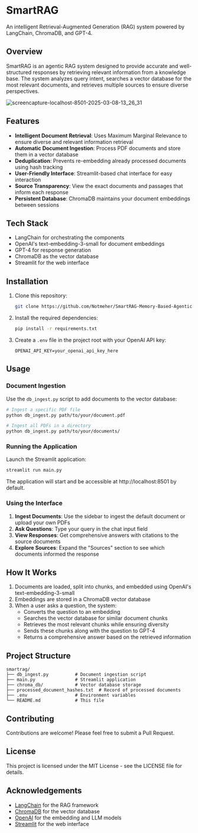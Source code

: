 # SmartRAG

An intelligent Retrieval-Augmented Generation (RAG) system powered by LangChain, ChromaDB, and GPT-4.

## Overview

SmartRAG is an agentic RAG system designed to provide accurate and well-structured responses by retrieving relevant information from a knowledge base. The system analyzes query intent, searches a vector database for the most relevant documents, and retrieves multiple sources to ensure diverse perspectives.

![screencapture-localhost-8501-2025-03-08-13_26_31](https://github.com/user-attachments/assets/b6eaa122-cdae-4161-8d3b-bbfb3c778a7f)


## Features

- **Intelligent Document Retrieval**: Uses Maximum Marginal Relevance to ensure diverse and relevant information retrieval
- **Automatic Document Ingestion**: Process PDF documents and store them in a vector database
- **Deduplication**: Prevents re-embedding already processed documents using hash tracking
- **User-Friendly Interface**: Streamlit-based chat interface for easy interaction
- **Source Transparency**: View the exact documents and passages that inform each response
- **Persistent Database**: ChromaDB maintains your document embeddings between sessions

## Tech Stack

- LangChain for orchestrating the components
- OpenAI's text-embedding-3-small for document embeddings
- GPT-4 for response generation
- ChromaDB as the vector database
- Streamlit for the web interface

## Installation

1. Clone this repository:
   ```bash
   git clone https://github.com/Notmeher/SmartRAG-Memory-Based-Agentic-RAG-System-with-document-ingestion.git
   
   ```

2. Install the required dependencies:
   ```bash
   pip install -r requirements.txt
   ```

3. Create a `.env` file in the project root with your OpenAI API key:
   ```
   OPENAI_API_KEY=your_openai_api_key_here
   ```

## Usage

### Document Ingestion

Use the `db_ingest.py` script to add documents to the vector database:

```bash
# Ingest a specific PDF file
python db_ingest.py path/to/your/document.pdf

# Ingest all PDFs in a directory
python db_ingest.py path/to/your/documents/
```

### Running the Application

Launch the Streamlit application:

```bash
streamlit run main.py
```

The application will start and be accessible at http://localhost:8501 by default.

### Using the Interface

1. **Ingest Documents**: Use the sidebar to ingest the default document or upload your own PDFs
2. **Ask Questions**: Type your query in the chat input field
3. **View Responses**: Get comprehensive answers with citations to the source documents
4. **Explore Sources**: Expand the "Sources" section to see which documents informed the response

## How It Works

1. Documents are loaded, split into chunks, and embedded using OpenAI's text-embedding-3-small
2. Embeddings are stored in a ChromaDB vector database
3. When a user asks a question, the system:
   - Converts the question to an embedding
   - Searches the vector database for similar document chunks
   - Retrieves the most relevant chunks while ensuring diversity
   - Sends these chunks along with the question to GPT-4
   - Returns a comprehensive answer based on the retrieved information

## Project Structure

```
smartrag/
├── db_ingest.py          # Document ingestion script
├── main.py               # Streamlit application
├── chroma_db/            # Vector database storage
├── processed_document_hashes.txt  # Record of processed documents
├── .env                  # Environment variables
└── README.md             # This file
```

## Contributing

Contributions are welcome! Please feel free to submit a Pull Request.

## License

This project is licensed under the MIT License - see the LICENSE file for details.

## Acknowledgements

- [LangChain](https://github.com/langchain-ai/langchain) for the RAG framework
- [ChromaDB](https://github.com/chroma-core/chroma) for the vector database
- [OpenAI](https://openai.com/) for the embedding and LLM models
- [Streamlit](https://streamlit.io/) for the web interface
